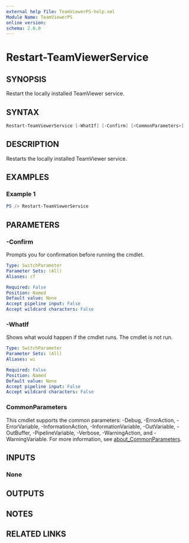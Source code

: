 ```yaml
---
external help file: TeamViewerPS-help.xml
Module Name: TeamViewerPS
online version:
schema: 2.0.0
---
```


# Restart-TeamViewerService

## SYNOPSIS

Restart the locally installed TeamViewer service.

## SYNTAX

```powershell
Restart-TeamViewerService [-WhatIf] [-Confirm] [<CommonParameters>]
```

## DESCRIPTION

Restarts the locally installed TeamViewer service.

## EXAMPLES

### Example 1

```powershell
PS /> Restart-TeamViewerService
```

## PARAMETERS

### -Confirm

Prompts you for confirmation before running the cmdlet.

```yaml
Type: SwitchParameter
Parameter Sets: (All)
Aliases: cf

Required: False
Position: Named
Default value: None
Accept pipeline input: False
Accept wildcard characters: False
```

### -WhatIf

Shows what would happen if the cmdlet runs.
The cmdlet is not run.

```yaml
Type: SwitchParameter
Parameter Sets: (All)
Aliases: wi

Required: False
Position: Named
Default value: None
Accept pipeline input: False
Accept wildcard characters: False
```

### CommonParameters

This cmdlet supports the common parameters: -Debug, -ErrorAction, -ErrorVariable, -InformationAction, -InformationVariable, -OutVariable, -OutBuffer, -PipelineVariable, -Verbose, -WarningAction, and -WarningVariable. For more information, see [about_CommonParameters](http://go.microsoft.com/fwlink/?LinkID=113216).

## INPUTS

### None

## OUTPUTS

## NOTES

## RELATED LINKS
